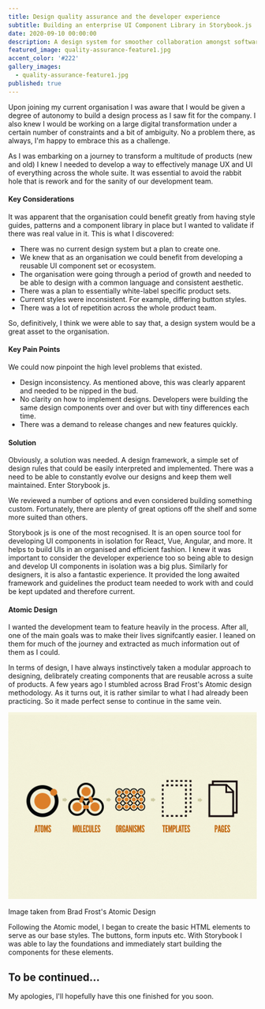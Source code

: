 ```yaml
---
title: Design quality assurance and the developer experience
subtitle: Building an enterprise UI Component Library in Storybook.js
date: 2020-09-10 00:00:00
description: A design system for smoother collaboration amongst software teams and product scalability.
featured_image: quality-assurance-feature1.jpg
accent_color: '#222'
gallery_images:
  - quality-assurance-feature1.jpg
published: true
---
```


Upon joining my current organisation I was aware that I would be given a degree of autonomy to build a design process as I saw fit for the company.  I also knew I would be working on a large digital transformation under a certain number of constraints and a bit of ambiguity.  No a problem there, as always, I'm happy to embrace this as a challenge.

As I was embarking on a journey to transform a multitude of products (new and old) I knew I needed to develop a way to effectively manage UX and UI of everything across the whole suite.  It was essential to avoid the rabbit hole that is rework and for the sanity of our development team.

#### Key Considerations
It was apparent that the organisation could benefit greatly from having style guides, patterns and a component library in place but I wanted to validate if there was real value in it.  This is what I discovered:

* There was no current design system but a plan to create one.
* We knew that as an organisation we could benefit from developing a reusable UI component set or ecosystem.
* The organisation were going through a period of growth and needed to be able to design with a common language and consistent aesthetic.
* There was a plan to essentially white-label specific product sets.
* Current styles were inconsistent.  For example, differing button styles.
* There was a lot of repetition across the whole product team.

So, definitively, I think we were able to say that, a design system would be a great asset to the organisation.

#### Key Pain Points
We could now pinpoint the high level problems that existed.
* Design inconsistency.  As mentioned above, this was clearly apparent and needed to be nipped in the bud.
* No clarity on how to implement designs.  Developers were building the same design components over and over but with tiny differences each time.
* There was a demand to release changes and new features quickly.

#### Solution
Obviously, a solution was needed.  A design framework, a simple set of design rules that could be easily interpreted and implemented.  There was a need to be able to constantly evolve our designs and keep them well maintained.  Enter Storybook js.

We reviewed a number of options and even considered building something custom.  Fortunately, there are plenty of great options off the shelf and some more suited than others.

Storybook js is one of the most recognised.  It is an open source tool for developing UI components in isolation for React, Vue, Angular, and more. It helps to build UIs in an organised and efficient fashion.  I knew it was important to consider the developer experience too so being able to design and develop UI components in isolation was a big plus. Similarly for designers, it is also a fantastic experience.  It provided the long awaited framework and guidelines the product team needed to work with and could be kept updated and therefore current.

#### Atomic Design
I wanted the development team to feature heavily in the process.  After all, one of the main goals was to make their lives signifcantly easier.  I leaned on them for much of the journey and extracted as much information out of them as I could.

In terms of design, I have always instinctively taken a modular approach to designing, delibrately creating components that are reusable across a suite of products.  A few years ago I stumbled across Brad Frost's Atomic design methodology.  As it turns out, it is rather similar to what I had already been practicing.  So it made perfect sense to continue in the same vein.

![Atomic Design by Brad Frost ](/images/projects/atomic-design-process.png "Atomic Design image from Brad Frost")
<figcaption>Image taken from Brad Frost's Atomic Design</figcaption>

Following the Atomic model, I began to create the basic HTML elements to serve as our base styles.  The buttons, form inputs etc.  With Storybook I was able to lay the foundations and immediately start building the components for these elements.

<!-- Next, the molecules.  Like a search input and button combined.

Organisms - nav

Templates - use a mobile wireframe as an example -->

## To be continued...
My apologies, I'll hopefully have this one finished for you soon.
<!-- #### Summary
Two years ago, there was no way of assuring design consistency and frustration was high amongst the developement team.  Today, we have a constantly evolving design system which is starting to mature.  It helps to relieve unnecessary stress and the product team can create and develop with confidence knowing they have the support of some great tools. -->
